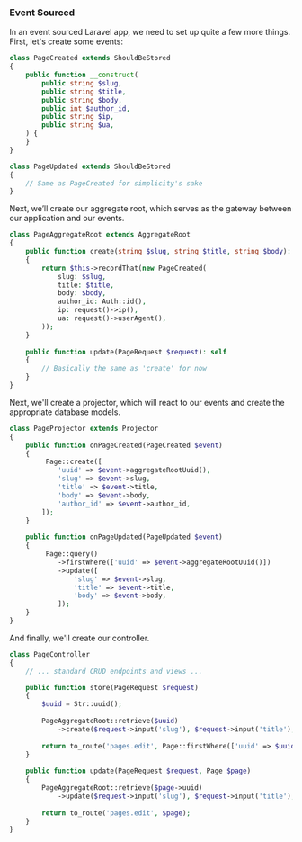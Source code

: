 ### Event Sourced

In an event sourced Laravel app, we need to set up quite a few more things. 
First, let's create some events:

```php
class PageCreated extends ShouldBeStored
{
	public function __construct(
	    public string $slug,
	    public string $title,
	    public string $body,
	    public int $author_id,
	    public string $ip,
	    public string $ua,
	) {
	}
}

class PageUpdated extends ShouldBeStored
{
	// Same as PageCreated for simplicity's sake
}
```

Next, we’ll create our aggregate root, which serves as the gateway between
our application and our events.

```php
class PageAggregateRoot extends AggregateRoot
{
	public function create(string $slug, string $title, string $body): self
	{
		return $this->recordThat(new PageCreated(
		    slug: $slug,
            title: $title,
            body: $body,
            author_id: Auth::id(),
            ip: request()->ip(),
            ua: request()->userAgent(),
		));
	}
	
	public function update(PageRequest $request): self
	{
	    // Basically the same as 'create' for now
	}
}
```

Next, we'll create a projector, which will react to our events and create
the appropriate database models.

```php
class PageProjector extends Projector
{
	public function onPageCreated(PageCreated $event)
	{
	     Page::create([
	        'uuid' => $event->aggregateRootUuid(),
            'slug' => $event->slug,
            'title' => $event->title,
            'body' => $event->body,
            'author_id' => $event->author_id,
        ]);
	}
	
	public function onPageUpdated(PageUpdated $event)
	{
	     Page::query()
	        ->firstWhere(['uuid' => $event->aggregateRootUuid()])
	        ->update([
                'slug' => $event->slug,
                'title' => $event->title,
                'body' => $event->body,
            ]);
	}
}
```

And finally, we'll create our controller.

```php
class PageController
{
    // ... standard CRUD endpoints and views ...

    public function store(PageRequest $request)
    {
        $uuid = Str::uuid();
        
        PageAggregateRoot::retrieve($uuid)
            ->create($request->input('slug'), $request->input('title'), $request->input('body'));
        
        return to_route('pages.edit', Page::firstWhere(['uuid' => $uuid]));
    }
    
    public function update(PageRequest $request, Page $page)
    {
        PageAggregateRoot::retrieve($page->uuid)
            ->update($request->input('slug'), $request->input('title'), $request->input('body'));
        
        return to_route('pages.edit', $page);
    }
}
```
